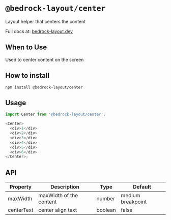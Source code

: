 # `@bedrock-layout/center`

Layout helper that centers the content

Full docs at: [bedrock-layout.dev](https://bedrock-layout.dev/)

## When to Use

Used to center content on the screen

## How to install

`npm install @bedrock-layout/center`

## Usage

```javascript
import Center from '@bedrock-layout/center';

<Center>
  <div>1</div>
  <div>2</div>
  <div>3</div>
  <div>4</div>
  <div>5</div>
  <div>6</div>
</Center>;
```

## API

| Property   | Description             | Type    | Default           |
| ---------- | ----------------------- | ------- | ----------------- |
| maxWidth   | maxWidth of the content | number  | medium breakpoint |
| centerText | center align text       | boolean | false             |
